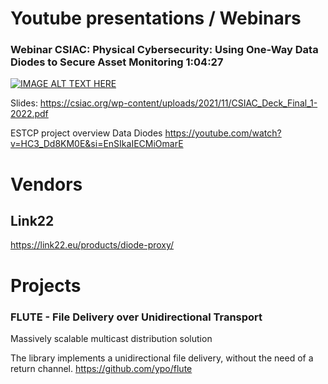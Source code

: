 # Youtube presentations / Webinars

### Webinar CSIAC: Physical Cybersecurity: Using One-Way Data Diodes to Secure Asset Monitoring 1:04:27

[![IMAGE ALT TEXT HERE](https://img.youtube.com/vi/VSNhiVtTQFA/0.jpg)](https://www.youtube.com/watch?v=VSNhiVtTQFA)

Slides: https://csiac.org/wp-content/uploads/2021/11/CSIAC_Deck_Final_1-2022.pdf 

ESTCP project overview Data Diodes
https://youtube.com/watch?v=HC3_Dd8KM0E&si=EnSIkaIECMiOmarE


# Vendors
## Link22
https://link22.eu/products/diode-proxy/

# Projects 
### FLUTE - File Delivery over Unidirectional Transport
Massively scalable multicast distribution solution

The library implements a unidirectional file delivery, without the need of a return channel.
https://github.com/ypo/flute 
